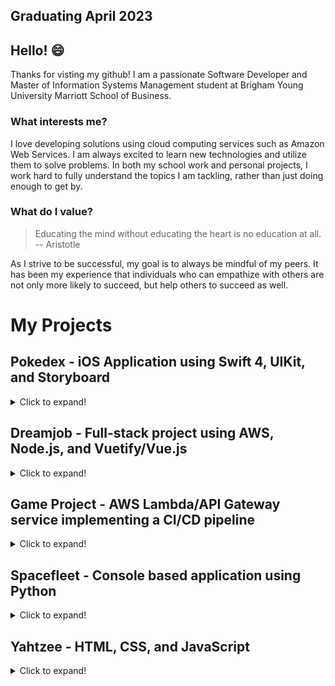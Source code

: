 ## Graduating April 2023

## Hello! 😄

Thanks for visting my github! I am a passionate Software Developer and Master of Information Systems Management student at Brigham Young University Marriott School of Business.

### What interests me?
I love developing solutions using cloud computing services such as Amazon Web Services. I am always excited to learn new technologies and utilize them to solve problems. In both my school work and personal projects, I work hard to fully understand the topics I am tackling, rather than just doing enough to get by.

### What do I value?
> Educating the mind without educating the heart is no education at all.
> -- Aristotle

As I strive to be successful, my goal is to always be mindful of my peers. It has been my experience that individuals who can empathize with others are not only more likely to succeed, but help others to succeed as well.

# My Projects

## Pokedex - iOS Application using Swift 4, UIKit, and Storyboard

<details>
<summary>Click to expand!</summary>

### Summary:
Over winter break at the end of 2021, I developed a "Pokedex" application that is completely usable offline. The application allows the user to browse a list of 151 pokemon, search the list, tap on a pokemon to see more details, as well as the ability to search a list of moves for each pokemon. In order to gather the data, I wrote a python script to pull data from the pokeapi, and in the same script saved the data to a SQLite database for use in the iOS application.
  
**Repo**: https://github.com/justintlaw/Pokedex
</details>

## Dreamjob - Full-stack project using AWS, Node.js, and Vuetify/Vue.js

<details>
<summary>Click to expand!</summary>

### Summary:
Over the summer of 2021, I have been working on a full-stack project to increase my skills in a variety of areas. This has culminated in the "dreamjob" project, which is a basic app that allows the user to save jobs on the website, as well as make a "timeline" of their career using those jobs to visualize how their career could look like. The webapp is optimized for both desktop and mobile (with more extensive testing done on Windows and iOS).

### The Stack:
Each stack is deployed individually using the AWS CDK in a "deploy" folder.

**Front-end**: HTML, CSS, JavaScript, Vue.js, Vuetify

**Back-end**: Node.js running on a docker container connected to a MySQL database (Objection.js was used as an ORM for a "model-first" approach to the database)

**Infrastructure**: Built on AWS. Almost all of the infrastructure was developed using the Typescript AWS CDK.

- S3/Cloudfront (For static hosting of the site)
- Cognito (For registering users)
- ECS/Fargate (For the Node.js container)
- Application Load Balancer (To handle load balancing for the fargate tasks)
- API Gateway (To enable calls to endpoints on the backend container)
- VPC (For separating services into public and private subnets)
- Amazon RDS (For the MySQL database)
- Other miscellaneous services to support the stack (Secrets Manager, Lambda, etc.)
  
### Infrastructure Diagram
  <details>
  <summary>Click to reveal!</summary>
    <p>A high level overview of the infrastructure supporting the web application.</p>
    <img src="dreamjob_diagram.jpg" />
  </details>

### Related Repos:

- Frontend: https://github.com/justintlaw/dreamjob
- API: https://github.com/justintlaw/dreamjob-api
- Database: https://github.com/justintlaw/dreamjob-db
</details>

## Game Project - AWS Lambda/API Gateway service implementing a CI/CD pipeline
<details>
  <summary>Click to expand!</summary>
  
  ### Summary:
  This was a short project that I completed over a few days in Fall 2021. It's main purpose was to learn how to implement a basic CI/CD pipeline through AWS. As time permits, more may be added such as automated testing of the API in the CI/CD pipeline. The API is written in Node.js and uses a DynamoDB table as the database. Infrastructure was written as code using the AWS CDK.
  
**Repo**: https://github.com/justintlaw/game-project
</details>

## Spacefleet - Console based application using Python

<details>
<summary>Click to expand!</summary>

### Summary:
I completed this project Fall 2020. It's purpose was to learn more of Python, and to use a variety of data structures in a console based application. The project is a simple game where the user manages their space fleet and sends it on cargo missions. A fleet can be attacked, and the majority of the programming for the project focused on the battle simulation that happens in the console using some formatting and loading bars to show the status of each fleet. Primarily the simulator uses a queue to process the guns of each ship so that they are all able to fire once during an iteration.

It should be noted that while the battle simulator and some other features work, the project is not finished as I stopped once I was satisifed with what I had learned.

**Repo**: https://github.com/justintlaw/SpaceFleet
</details>

## Yahtzee - HTML, CSS, and JavaScript

<details>
  <summary>Click to expand!</summary>
  
  ### Summary:
  This was a small project that I completed during my introductory programming class before being officially accepted into the BYU Information Systems program. I took an assignment to generate some numbers/text for a "yahtzee" game that would calculate the number of rolls until 6 of the same number are rolled and expanded on it by adding images, sounds, and some basic animations. While it is a simple application, I especially enjoyed using JavaScript to make the die images spin and change number until they landed on the desired output. NOTE: This page has not been optimized for mobile.
  
  **Repo**: https://github.com/justintlaw/justintlaw.github.io

  **Live URL**: https://justintlaw.github.io/yahtzee.html
<!--
**justintlaw/justintlaw** is a ✨ _special_ ✨ repository because its `README.md` (this file) appears on your GitHub profile.

Here are some ideas to get you started:

- 🔭 I’m currently working on ...
- 🌱 I’m currently learning ...
- 👯 I’m looking to collaborate on ...
- 🤔 I’m looking for help with ...
- 💬 Ask me about ...
- 📫 How to reach me: ...
- 😄 Pronouns: ...
- ⚡ Fun fact: ...
-->
